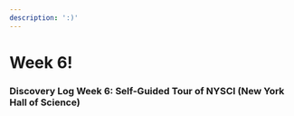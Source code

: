 ```yaml
---
description: ':)'
---
```


# Week 6!

### Discovery Log Week 6: Self-Guided Tour of NYSCI \(New York Hall of Science\)





